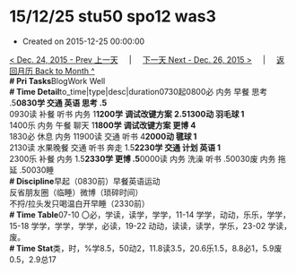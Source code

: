 # 15/12/25 stu50 spo12 was3

* Created on 2015-12-25 00:00:00

[&lt; Dec. 24, 2015 - Prev 上一天](d24.md)     \|     [下一天 Next - Dec. 26, 2015 &gt;](d26.md)     \|     [返回月历 Back to Month ^](index.md)   
**\# Pri Tasks**BlogWork Well  
**\# Time Detail**to\_time\|type\|desc\|duration0730起0800必 内务 早餐 思考 .5**0830学 交通 英语 思考 .5**  
0930读 补餐 听书 内务 1**1200学** **调试改键方案** **2.51300动 羽毛球 1**  
1400乐 内务 午餐 聊天 1**1800学** **调试改键方案 更博** **4**  
1830必 休息 内务 11900读 交通 听书 4**2000动 毽球 1**  
2130读 水果晚餐 交通 听书 奔走 1.5**2230学 交通 计划 英语 1**  
2300乐 补餐 内务 1.5**2330学 更博 .5**0000读 内务 洗澡 听书 .50030废 内务 拖延 .50030睡  
**\# Discipline**早起（0830前）早餐英语运动  
反省朋友圈（临睡）微博（琐碎时间）  
不捋/拉头发只喝温白开早睡（2330前）  
**\# Time Table**07-10 〇必，学读，读学，学学，11-14 学学，动动，乐乐，学学，15-18 学学，学学，学学，必读，19-22 动动，读读，读学，学乐，23-02 学读，废。  
**\# Time Stat**类，时，%学8.5，50动2，11.8读3.5，20.6乐1.5，8.8必1，5.9废0.5，2.9总17


